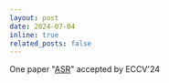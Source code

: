 ```yaml
---
layout: post
date: 2024-07-04
inline: true
related_posts: false
---
```


One paper "[ASR](https://arxiv.org/pdf/2304.06345)" accepted by ECCV'24

